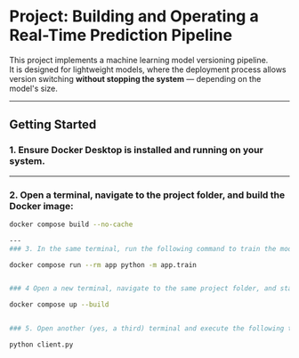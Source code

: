 # Project: Building and Operating a Real-Time Prediction Pipeline

This project implements a machine learning model versioning pipeline.  
It is designed for lightweight models, where the deployment process allows version switching **without stopping the system** — depending on the model's size.

---

## Getting Started

### 1. Ensure Docker Desktop is installed and running on your system.

---

### 2. Open a terminal, navigate to the project folder, and build the Docker image:

```bash
docker compose build --no-cache

---
### 3. In the same terminal, run the following command to train the model and save its metadata:.

docker compose run --rm app python -m app.train


### 4 Open a new terminal, navigate to the same project folder, and start the API container:

docker compose up --build


### 5. Open another (yes, a third) terminal and execute the following to consume the API:

python client.py

